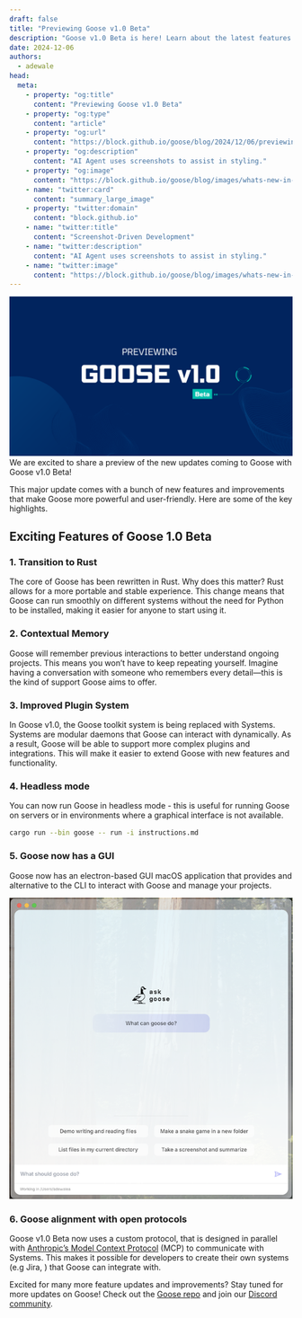 ```yaml
---
draft: false
title: "Previewing Goose v1.0 Beta"
description: "Goose v1.0 Beta is here! Learn about the latest features and improvements."
date: 2024-12-06
authors:
  - adewale
head:
  meta:
    - property: "og:title"
      content: "Previewing Goose v1.0 Beta"
    - property: "og:type"
      content: "article"
    - property: "og:url"
      content: "https://block.github.io/goose/blog/2024/12/06/previewing-goose-v1.html"
    - property: "og:description"
      content: "AI Agent uses screenshots to assist in styling."
    - property: "og:image"
      content: "https://block.github.io/goose/blog/images/whats-new-in-goose-v1/goose-v1.0-beta.png"
    - name: "twitter:card"
      content: "summary_large_image"
    - property: "twitter:domain"
      content: "block.github.io"
    - name: "twitter:title"
      content: "Screenshot-Driven Development"
    - name: "twitter:description"
      content: "AI Agent uses screenshots to assist in styling."
    - name: "twitter:image"
      content: "https://block.github.io/goose/blog/images/whats-new-in-goose-v1/goose-v1.0-beta.png"
---
```


![Goose v1.0 Beta](../images/whats-new-in-goose-v1/goose-v1.0-beta.png)
We are excited to share a preview of the new updates coming to Goose with Goose v1.0 Beta!

This major update comes with a bunch of new features and improvements that make Goose more powerful and user-friendly. Here are some of the key highlights.

<!-- more -->


## Exciting Features of Goose 1.0 Beta

### 1. Transition to Rust

The core of Goose has been rewritten in Rust. Why does this matter? Rust allows for a more portable and stable experience. This change means that Goose can run smoothly on different systems without the need for Python to be installed, making it easier for anyone to start using it.

### 2. Contextual Memory

Goose will remember previous interactions to better understand ongoing projects. This means you won’t have to keep repeating yourself. Imagine having a conversation with someone who remembers every detail—this is the kind of support Goose aims to offer.

### 3. Improved Plugin System

In Goose v1.0, the Goose toolkit system is being replaced with Systems. Systems are modular daemons that Goose can interact with dynamically. As a result, Goose will be able to support more complex plugins and integrations. This will make it easier to extend Goose with new features and functionality.

### 4. Headless mode

You can now run Goose in headless mode - this is useful for running Goose on servers or in environments where a graphical interface is not available.

```sh
cargo run --bin goose -- run -i instructions.md
```

### 5. Goose now has a GUI

Goose now has an electron-based GUI macOS application that provides and alternative to the CLI to interact with Goose and manage your projects.

![Goose GUI](../images/whats-new-in-goose-v1/goose-gui.png)

### 6. Goose alignment with open protocols

Goose v1.0 Beta now uses a custom protocol, that is designed in parallel with [Anthropic’s Model Context Protocol](https://www.anthropic.com/news/model-context-protocol) (MCP) to communicate with Systems. This makes it possible for developers to create their own systems (e.g Jira, ) that Goose can integrate with. 

Excited for many more feature updates and improvements? Stay tuned for more updates on Goose! Check out the [Goose repo](https://github.com/block/goose) and join our [Discord community](https://discord.gg/block-opensource).